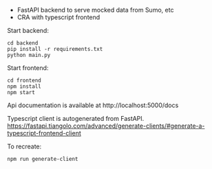 - FastAPI backend to serve mocked data from Sumo, etc
- CRA with typescript frontend

Start backend:

```
cd backend
pip install -r requirements.txt
python main.py
```

Start frontend:

```
cd frontend
npm install
npm start
```

Api documentation is available at
http://localhost:5000/docs

Typescript client is autogenerated from FastAPI.
https://fastapi.tiangolo.com/advanced/generate-clients/#generate-a-typescript-frontend-client

To recreate:

```
npm run generate-client
```
